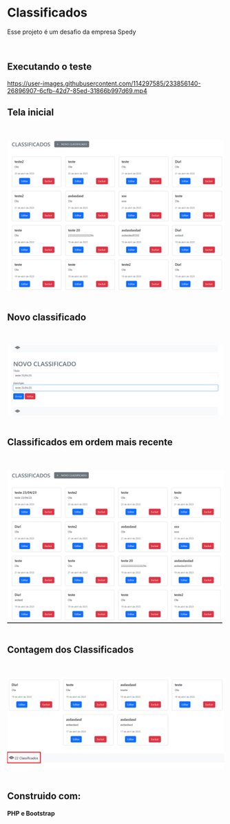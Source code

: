 <h1>Classificados</h1>
<p>Esse projeto é um desafio da empresa Spedy</p>
<br>
<h2>Executando o teste</h2>

https://user-images.githubusercontent.com/114297585/233856140-26896907-6cfb-42d7-85ed-31866b997d69.mp4
<h2>Tela inicial</h2>
            <br><br>
            <img class="img-teste" src="img/tela-inicial.png" alt="tela-inicial">
            <br><br>
            <h2>Novo classificado</h2>
            <br><br>
            <img class="img-teste" src="img/novo-classificado.png" alt="novo-classificado">
            <br><br>
            <h2>Classificados em ordem mais recente</h2>
            <br><br>
            <img class="img-teste" src="img/mais-recente-primeiro.png" alt="mais-recente-primeiro">
            <br><br>
            <h2>Contagem dos Classificados</h2>
            <br><br>
            <img class="img-teste" src="img/contagem.png" alt="contagem">
            <br><br>
            <h2>Construido com:</h2>
            <h4>PHP e Bootstrap</h4>
